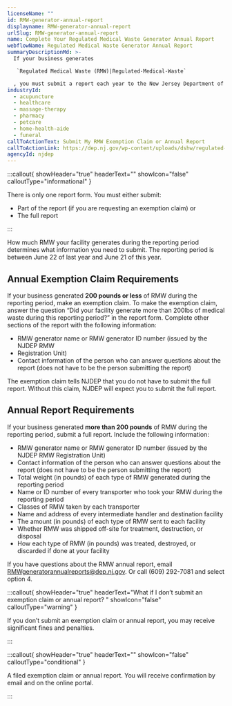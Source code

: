 ```yaml
---
licenseName: ""
id: RMW-generator-annual-report
displayname: RMW-generator-annual-report
urlSlug: RMW-generator-annual-report
name: Complete Your Regulated Medical Waste Generator Annual Report
webflowName: Regulated Medical Waste Generator Annual Report
summaryDescriptionMd: >-
  If your business generates 

   `Regulated Medical Waste (RMW)|Regulated-Medical-Waste` 

  , you must submit a report each year to the New Jersey Department of Environmental Protection (NJDEP). To complete the report, you must be registered as a RMW Generator.
industryId:
  - acupuncture
  - healthcare
  - massage-therapy
  - pharmacy
  - petcare
  - home-health-aide
  - funeral
callToActionText: Submit My RMW Exemption Claim or Annual Report
callToActionLink: https://dep.nj.gov/wp-content/uploads/dshw/regulated-medical-waste/rmw_annual_generator_reports_ins.pdf
agencyId: njdep
---
```

:::callout{ showHeader="true" headerText="" showIcon="false" calloutType="informational" }

There is only one report form. You must either submit:

* Part of the report (if you are requesting an exemption claim) or
* The full report

:::



How much RMW your facility generates during the reporting period determines what information you need to submit. The reporting period is between June 22 of last year and June 21 of this year.



## Annual Exemption Claim Requirements 

If your business generated **200 pounds or less** of RMW during the reporting period, make an exemption claim. To make the exemption claim, answer the question “Did your facility generate more than 200lbs of medical waste during this reporting period?” in the report form. Complete other sections of the report with the following information:



* RMW generator name or RMW generator ID number (issued by the NJDEP RMW 
* Registration Unit) 
* Contact information of the person who can answer questions about the report (does not have to be the person submitting the report)

The exemption claim tells NJDEP that you do not have to submit the full report. Without this claim, NJDEP will expect you to submit the full report.

## Annual Report Requirements 

If your business generated **more than 200 pounds** of RMW during the reporting period, submit a full report. Include the following information: 

 

* RMW generator name or RMW generator ID number (issued by the NJDEP RMW Registration Unit)
* Contact information of the person who can answer questions about the report (does not have to be the person submitting the report)
* Total weight (in pounds) of each type of RMW generated during the reporting period 
* Name or ID number of every transporter who took your RMW during the reporting period
* Classes of RMW taken by each transporter
* Name and address of every intermediate handler and destination facility
* The amount (in pounds) of each type of RMW sent to each facility 
* Whether RMW was shipped off-site for treatment, destruction, or disposal 
* How each type of RMW (in pounds) was treated, destroyed, or discarded if done at your facility 

 





If you have questions about the RMW annual report, email RMWgeneratorannualreports@dep.nj.gov. Or call (609) 292-7081 and select option 4. 



 

:::callout{ showHeader="true" headerText="What if I don’t submit an exemption claim or annual report? " showIcon="false" calloutType="warning" }

If you don’t submit an exemption claim or annual report, you may receive significant fines and penalties.

:::



:::callout{ showHeader="true" headerText="" showIcon="false" calloutType="conditional" }

A filed exemption claim or annual report. You will receive confirmation by email and on the online portal.

:::